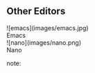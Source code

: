 ## Other Editors



<div class="side-by-side">
    ![emacs](images/emacs.jpg)<!-- .element: class="image-small" -->
    <br />
    Emacs
</div>

<div class="side-by-side">
    ![nano](images/nano.png)<!-- .element: class="image-small" -->
    <br />
    Nano
</div>


note:
